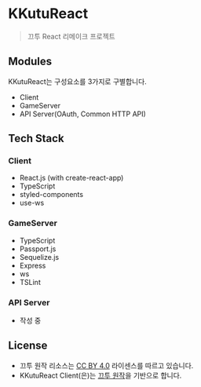 # KKutuReact
> 끄투 React 리메이크 프로젝트

## Modules
KKutuReact는 구성요소를 3가지로 구별합니다.
- Client
- GameServer 
- API Server(OAuth, Common HTTP API)

## Tech Stack

### Client
- React.js (with create-react-app)
- TypeScript
- styled-components
- use-ws

### GameServer
- TypeScript
- Passport.js
- Sequelize.js
- Express
- ws
- TSLint

### API Server
- 작성 중


## License
- 끄투 원작 리소스는 [CC BY 4.0](https://creativecommons.org/licenses/by/4.0/) 라이센스를 따르고 있습니다.
- KKutuReact Client(은)는 [끄투 원작](https://github.com/JJoriping/KKuTu)을 기반으로 합니다.
